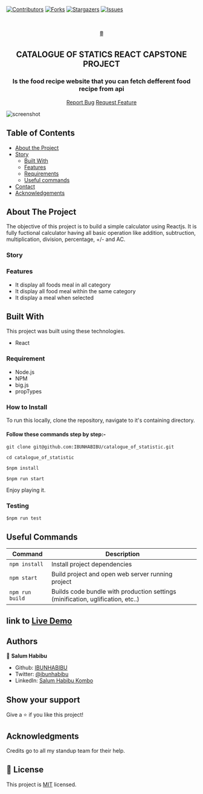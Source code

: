 [![Contributors][contributors-shield]][contributors-url]
[![Forks][forks-shield]][forks-url]
[![Stargazers][stars-shield]][stars-url]
[![Issues][issues-shield]][issues-url]

<br />

<p align="center">
  <a href="git@github.com:IBUNHABIBU/catalogue_of_statistic.git">
    <p align="center">🖩 </p>
  </a>

  <h2 align="center"> CATALOGUE OF STATICS REACT CAPSTONE PROJECT</h2>
  <h3 align="center"> Is the food recipe website that you can fetch defferent food recipe from api</h3>

  <p align="center">
    <a href="https://github.com/IBUNHABIBU/catalogue_of_statistic/issues">Report Bug</a>
    <a href="https://github.com/IBUNHABIBU/catalogue_of_statistic/issues">Request Feature</a>
  </p>
</p>


![screenshot](https://github.com/IBUNHABIBU/catalogue_of_statistic/blob/feature/public/home.PNG)
<!-- ![screenshot](https://github.com/IBUNHABIBU/catalogue_of_statistic/blob/testing/public/calculator.PNG) -->

## Table of Contents

* [About the Project](#about-the-project)
* [Story](#story)
  * [Built With](#built-with)
  * [Features](#features)
  * [Requirements](#requirements)
  * [Useful commands](#useful-commands)
* [Contact](#Authors)
* [Acknowledgements](#Acknowledgements)

<!-- ABOUT THE PROJECT -->
## About The Project
The objective of this project is to build a simple calculator using Reactjs. It is fully fuctional calculator having all basic operation like addition, subtruction, multiplication, division, percentage, +/- and AC.

### Story

### Features

  - It display all foods meal in all category
  - It display all food meal within the same category
  - It display a meal when selected


<!-- BUILD WITH -->
## Built With

This project was built using these technologies.
* React


### Requirement

- Node.js
- NPM
- big.js
- propTypes

### How to Install 

To run this locally, clone the repository, navigate to it's containing directory.

#### Follow these commands step by step:-

`
git clone git@github.com:IBUNHABIBU/catalogue_of_statistic.git
`

`
cd catalogue_of_statistic
`

 `$npm install `
 
 
 `$npm run start`
 
Enjoy playing it.

### Testing

 `$npm run test `


## Useful Commands

| Command | Description |
|---------|-------------|
| `npm install` | Install project dependencies |
| `npm start` | Build project and open web server running project |
| `npm run build` | Builds code bundle with production settings (minification, uglification, etc..) |

<!-- ### How to play -->

<!-- CONTACT -->


## link to  [Live Demo ](https://slm-foodrecipe.herokuapp.com/)

## Authors

👤 **Salum Habibu** 
    
* Github: [IBUNHABIBU](https://github.com/IBUNHABIBU)
* Twitter: [@ibunhabibu](https://twitter.com/Ibunhabibu)
* LinkedIn: [Salum Habibu Kombo](https://www.linkedin.com/in/salum-habibu/)

## Show your support

Give a :star: if you like this project!


## Acknowledgments
Credits go to  <!--Mr Christian Ceamatu who helped me when I'm stuck. -->
all my standup team for their help.

<!-- MARKDOWN LINKS & IMAGES -->
<!-- https://www.markdownguide.org/basic-syntax/#reference-style-links -->
[contributors-shield]: https://img.shields.io/github/contributors/IBUNHABIBU/catalogue_of_statistic.svg?style=flat-square
[contributors-url]: https://github.com/IBUNHABIBU/catalogue_of_statistic/graphs/contributors
[forks-shield]: https://img.shields.io/github/forks/IBUNHABIBU/catalogue_of_statistic.svg?style=flat-square
[forks-url]: https://github.com/IBUNHABIBU/catalogue_of_statistic/network/members
[stars-shield]: https://img.shields.io/github/stars/IBUNHABIBU/catalogue_of_statistic.svg?style=flat-square
[stars-url]: https://github.com/IBUNHABIBU/catalogue_of_statistic/stargazers
[issues-shield]: https://img.shields.io/github/issues/IBUNHABIBU/catalogue_of_statistic.svg?style=flat-square
[issues-url]: https://github.com/IBUNHABIBU/catalogue_of_statistic/issues

## 📝 License

This project is [MIT](https://opensource.org/licenses/MIT) licensed.
